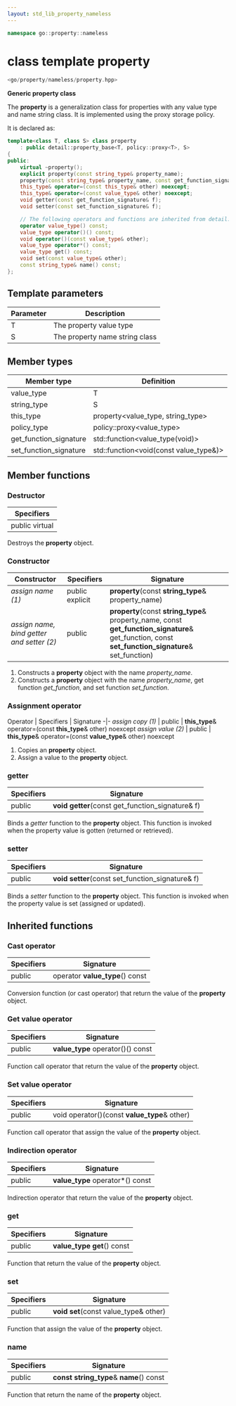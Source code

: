 ```yaml
---
layout: std_lib_property_nameless
---
```


```c++
namespace go::property::nameless
```

# class template property

```c++
<go/property/nameless/property.hpp>
```

**Generic property class**

The **property** is a generalization class for properties with any value type and name string class.
It is implemented using the proxy storage policy.

It is declared as:

```c++
template<class T, class S> class property
    : public detail::property_base<T, policy::proxy<T>, S>
{
public:
    virtual ~property();
    explicit property(const string_type& property_name);
    property(const string_type& property_name, const get_function_signature& get_function, const set_function_signature& set_function);
    this_type& operator=(const this_type& other) noexcept;
    this_type& operator=(const value_type& other) noexcept;
    void getter(const get_function_signature& f);
    void setter(const set_function_signature& f);

    // The following operators and functions are inherited from detail::property_base<T, policy::proxy<T>, S>
    operator value_type() const;
    value_type operator()() const;
    void operator()(const value_type& other);
    value_type operator*() const;
    value_type get() const;
    void set(const value_type& other);
    const string_type& name() const;
};
```

## Template parameters

Parameter | Description
-|-
T | The property value type
S | The property name string class

## Member types

Member type | Definition
-|-
value_type | T
string_type | S
this_type | property<value_type, string_type>
policy_type | policy\::proxy<value_type>
get_function_signature | std\::function<value_type(void)>
set_function_signature | std\::function<void(const value_type&)>

## Member functions

### Destructor

Specifiers |
-|
public virtual |

Destroys the **property** object.

### Constructor

Constructor | Specifiers | Signature
-|-|-
*assign name (1)* | public explicit | **property**(const **string_type**& property_name)
*assign name, bind getter and setter (2)* | public | **property**(const **string_type**& property_name, const **get_function_signature**& get_function, const **set_function_signature**& set_function)

1. Constructs a **property** object with the name *property_name*.
2. Constructs a **property** object with the name *property_name*, get function *get_function*, and set function *set_function*.

### Assignment operator

Operator | Specifiers | Signature
-|-
*assign copy (1)* | public | **this_type**& operator=(const **this_type**& other) noexcept
*assign value (2)* | public | **this_type**& operator=(const **value_type**& other) noexcept

1. Copies an **property** object.
2. Assign a value to the **property** object.

### getter

Specifiers | Signature
-|-
public | **void getter**(const get_function_signature& f)

Binds a *getter* function to the **property** object. This function is invoked when the property
value is gotten (returned or retrieved).

### setter

Specifiers | Signature
-|-
public | **void setter**(const set_function_signature& f)

Binds a *setter* function to the **property** object. This function is invoked when the property
value is set (assigned or updated).

## Inherited functions

### Cast operator

Specifiers | Signature
-|-
public | operator **value_type**() const

Conversion function (or cast operator) that return the value of the **property** object.

### Get value operator

Specifiers | Signature
-|-
public | **value_type** operator()() const

Function call operator that return the value of the **property** object.

### Set value operator

Specifiers | Signature
-|-
public | void operator()(const **value_type**& other)

Function call operator that assign the value of the **property** object.

### Indirection operator

Specifiers | Signature
-|-
public | **value_type** operator\*() const

Indirection operator that return the value of the **property** object.

### get

Specifiers | Signature
-|-
public | **value_type get**() const

Function that return the value of the **property** object.

### set

Specifiers | Signature
-|-
public | **void set**(const value_type& other)

Function that assign the value of the **property** object.

### name

Specifiers | Signature
-|-
public | **const string_type**& **name**() const

Function that return the name of the **property** object.
